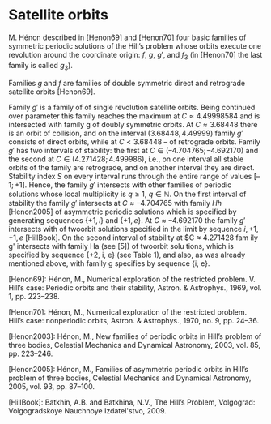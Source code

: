 # Satellite orbits

M. Hénon described in [Henon69] and [Henon70] four basic families of symmetric periodic solutions of the Hill’s problem whose orbits execute one revolution around the coordinate origin: $f$, $g$, $g'$, and $f_3$ (in [Henon70] the last family is called $g_3$).

Families $g$ and $f$ are families of double symmetric direct and retrograde satellite orbits [Henon69]. 

Family $g'$ is a family of of single revolution satellite orbits. Being continued over parameter this family reaches the maximum at $С\approx 4.49998584$ and is intersected with family g of doubly symmetric orbits. At $С \approx 3.68448$ there is an orbit of collision, and on the interval $(3.68448, 4.49999)$ family $g'$ consists of direct orbits, while at $С < 3.68448$ – of retrograde orbits. Family $g'$ has two intervals of stability: the first at $С\in (–4.704765; –4.692170)$ and the second at $С \in (4.271428; 
4.499986)$, i.e., on one interval all stable orbits of the family are retrograde, and on another interval they are direct. Stability index $S$ on every interval runs through the entire range of values $[–1; +1]$. Hence, the family $g'$ intersects with other families of periodic solutions whose local multiplicity is $q\geq 1$, $q \in \mathbb N$. On the first interval of stability the family $g'$ intersects at $С \approx –4.704765$ with family *Hh* [Henon2005] of 
asymmetric periodic solutions which is specified by generating sequences $\{+1, i\}$ and $\{+1, е\}$. At $С \approx –4.692170$ the family $g'$ intersects with of twoorbit solutions specified in the limit by sequence ${i, +1, +1, е}$ [HillBook]. On the second interval of stability at $С ≈ 4.271428 fam 
ily g' intersects with family Ha (see [5]) of twoorbit solu 
tions, which is specified by sequence {+2, i, e} (see 
Table 1), and also, as was already mentioned above, with 
family g specifies by sequence {i, е}. 


[Henon69]: Hénon, M., Numerical exploration of the restricted problem. V. Hill’s case: Periodic orbits and their stability, Astron. & Astrophys., 1969, vol. 1, pp. 223–238.

[Henon70]: Hénon, M., Numerical exploration of the restricted 
problem. Hill’s case: nonperiodic orbits, Astron. & Astrophys., 1970, no. 9, pp. 24–36. 

[Henon2003]: Hénon, M., New families of periodic orbits in Hill’s 
problem of three bodies, Celestial Mechanics and Dynamical Astronomy, 2003, vol. 85, pp. 223–246.

[Henon2005]: Hénon, M., Families of asymmetric periodic orbits in 
Hill’s problem of three bodies, Celestial Mechanics and Dynamical Astronomy, 2005, vol. 93, pp. 87–100.

[HillBook]: Batkhin, A.B. and Batkhina, N.V., The Hill’s Problem, 
Volgograd: Volgogradskoye Nauchnoye Izdatel'stvo, 2009.